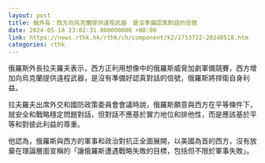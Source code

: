 ```yaml
---
layout: post
title: 俄外長：西方向烏克蘭提供遠程武器　是沒準備認真對話的信號
date: 2024-05-18 23:02:31.000000000 +08:00
link: https://news.rthk.hk/rthk/ch/component/k2/1753722-20240518.htm
categories: rthk
---
```


俄羅斯外長拉夫羅夫表示，西方正利用想像中的俄羅斯威脅加劇軍備競賽，西方增加向烏克蘭提供遠程武器，是沒有準備好認真對話的信號，俄羅斯將捍衛自身利益。

拉夫羅夫出席外交和國防政策委員會會議時說，俄羅斯願意與西方在平等條件下，就安全和戰略穩定問題對話，但對話不應基於實力地位和排他性，而是應該基於平等和對彼此利益的尊重。

他認為，俄羅斯與西方的軍事和政治對抗正全面展開，以美國為首的西方，沒有放棄在理論層面宣稱的「讓俄羅斯遭遇戰略失敗的目標，包括但不限於軍事失敗」。
